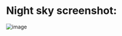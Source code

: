 # Night sky screenshot:
![image](https://user-images.githubusercontent.com/34905970/117170530-29766480-addb-11eb-9e55-ea8cffe013c3.png)
